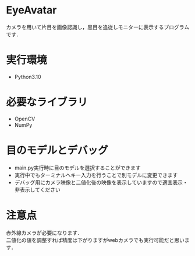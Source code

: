# EyeAvatar

カメラを用いて片目を画像認識し，黒目を追従しモニターに表示するプログラムです．

# 実行環境
- Python3.10

# 必要なライブラリ
- OpenCV
- NumPy

# 目のモデルとデバッグ
- main.py実行時に目のモデルを選択することができます
- 実行中でもターミナルへキー入力を行うことで別モデルに変更できます
- デバッグ用にカメラ映像と二値化後の映像を表示していますので適宜表示・非表示してください

# 注意点
赤外線カメラが必要になります．<br>
二値化の値を調整すれば精度は下がりますがwebカメラでも実行可能だと思います．<br>
